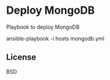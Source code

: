 Deploy MongoDB
=========

Playbook to deploy MongoDB

ansible-playbook -i hosts mongodb.yml

License
-------

BSD
